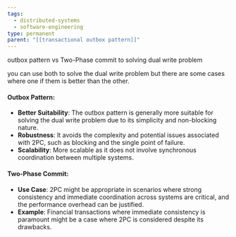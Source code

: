 ```yaml
---
tags:
  - distributed-systems
  - software-engineering
type: permanent
parent: "[[transactional outbox pattern]]"
---
```


outbox pattern vs Two-Phase commit to solving dual write problem

you can use both to solve the dual write problem but there are some cases where one if them is better than the other.
#### Outbox Pattern:
- **Better Suitability**: The outbox pattern is generally more suitable for solving the dual write problem due to its simplicity and non-blocking nature.
- **Robustness**: It avoids the complexity and potential issues associated with 2PC, such as blocking and the single point of failure.
- **Scalability**: More scalable as it does not involve synchronous coordination between multiple systems.
#### Two-Phase Commit:
- **Use Case**: 2PC might be appropriate in scenarios where strong consistency and immediate coordination across systems are critical, and the performance overhead can be justified.
- **Example**: Financial transactions where immediate consistency is paramount might be a case where 2PC is considered despite its drawbacks.